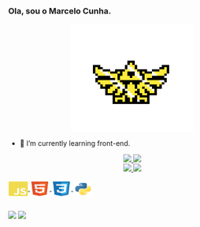 ### Ola, sou o Marcelo Cunha.

<div align="center">
  <img align="center" alt="Triforce" height="220" width="250" src="https://github.com/Marcelo-Cunha560/Marcelo-Cunha560/blob/main/pngwing.com%20(1).png?raw=true">
</div>

- 🌱 I’m currently learning front-end.    
    
<div style="display: inline_block" align = "center">
  <a href="https://github.com/Marcelo-Cunha560">
  <img height="165em" src="https://github-readme-stats.vercel.app/api?username=Marcelo-Cunha560&show_icons=true&theme=chartreuse-dark&include_all_commits=true&count_private=true"/>
  <img height="165em" src="https://github-readme-stats.vercel.app/api/top-langs/?username=Marcelo-Cunha560&layout=compact&langs_count=168&theme=chartreuse-dark"/>
</div>
  
<div style = margim-bottom: "-50px" align = "center">
<a href="https://git.io/streak-stats">
  <img height="165em" src="[![Top Langs](https://github-readme-stats.vercel.app/api/top-langs/?username=anMarcelo-Cunha560&layout=compact)](https://github.com/Marcelo-Cunha560/github-readme-stats)"/> 
  <a href="https://git.io/streak-stats">
  <img height="165em" src="https://github-readme-streak-stats.herokuapp.com/?user=Marcelo-Cunha560&theme=hacker"/> 
</div>  

<div style="display: inline_block"><br>
  <img align="center" alt="Marc-Js" height="30" width="40" src="https://raw.githubusercontent.com/devicons/devicon/master/icons/javascript/javascript-plain.svg">
  <img align="center" alt="MArc-HTML" height="30" width="40" src="https://raw.githubusercontent.com/devicons/devicon/master/icons/html5/html5-original.svg">
  <img align="center" alt="MArc-CSS" height="30" width="40" src="https://raw.githubusercontent.com/devicons/devicon/master/icons/css3/css3-original.svg">
  <img align="center" alt="MArc-Python" height="30" width="40" src="https://raw.githubusercontent.com/devicons/devicon/master/icons/python/python-original.svg">
</div>

##

<div>
  <a href ="mailto:matheusluc22@gmail.com"><img src="https://img.shields.io/badge/-Gmail-%23333?style=for-the-badge&logo=gmail&logoColor=white"></a>
  <a href="https://www.linkedin.com/in/marcelo-matheus-cunha-lucas-7b953911a/" target="_blank"><img src="https://img.shields.io/badge/-LinkedIn-%230077B5?style=for-the-badge&logo=linkedin&logoColor=white"></a> 
</div>
